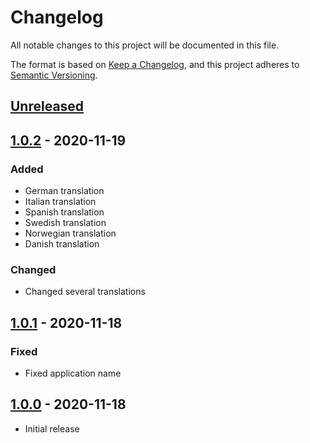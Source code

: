 # Changelog
All notable changes to this project will be documented in this file.

The format is based on [Keep a Changelog](https://keepachangelog.com/en/1.0.0/),
and this project adheres to [Semantic Versioning](https://semver.org/spec/v2.0.0.html).

## [Unreleased]

## [1.0.2] - 2020-11-19
### Added
- German translation
- Italian translation
- Spanish translation
- Swedish translation
- Norwegian translation
- Danish translation

### Changed
- Changed several translations

## [1.0.1] - 2020-11-18
### Fixed
- Fixed application name

## [1.0.0] - 2020-11-18
- Initial release

[Unreleased]: https://github.com/edwinvdpol/com.ondilo.ico/compare/v1.0.2...HEAD
[1.0.2]: https://github.com/edwinvdpol/com.ondilo.ico/compare/v1.0.1...v1.0.2
[1.0.1]: https://github.com/edwinvdpol/com.ondilo.ico/compare/v1.0.0...v1.0.1
[1.0.0]: https://github.com/edwinvdpol/com.ondilo.ico/releases/tag/v1.0.0

